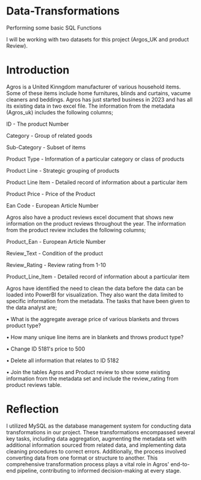 # Data-Transformations
Performing some basic SQL Functions

I will be working with two datasets for this project (Argos_UK and product Review).

# Introduction

Agros is a United Kinngdom manufacturer of various household items. Some of these items include home furnitures, blinds and curtains, vacume cleaners and beddings. Agros has just started business in 2023 and has all its existing data in two excel file. The information from the metadata (Agros_uk) includes the following columns;

ID - The product Number

Category - Group of related goods

Sub-Category - Subset of items

Product Type - Information of a particular category or class of products

Product Line - Strategic grouping of products

Product Line Item - Detailed record of information about a particular item

Product Price - Price of the Product

Ean Code - European Article Number

Agros also have a product reviews excel document that shows new information on the product reviews throughout the year. The information from the product review includes the following columns;

Product_Ean - European Article Number

Review_Text - Condition of the product

Review_Rating - Review rating from 1-10

Product_Line_Item - Detailed record of information about a particular item

Agros have identified the need to clean the data before the data can be loaded into PowerBI for visualization. They also want the data limited to specific information from the metadata. The tasks that have been given to the data analyst are;

•	What is the aggregate average price of various blankets and throws product type?

•	How many unique line items are in blankets and throws product type? 

•	Change ID 5181's price to 500

•	Delete all information that relates to ID 5182

•	Join the tables Agros and Product review to show some existing information from the metadata set and include the review_rating from product reviews table.

# Reflection
I utilized MySQL as the database management system for conducting data transformations in our project. These transformations encompassed several key tasks, including data aggregation, augmenting the metadata set with additional information sourced from related data, and implementing data cleaning procedures to correct errors. Additionally, the process involved converting data from one format or structure to another. This comprehensive transformation process plays a vital role in Agros' end-to-end pipeline, contributing to informed decision-making at every stage.

